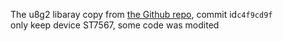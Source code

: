 The u8g2 libaray copy from [the Github repo](https://github.com/olikraus/u8g2/wiki), commit id`c4f9cd9f`  
only keep device ST7567, some code was modited
